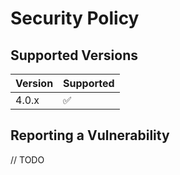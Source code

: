 # Security Policy

## Supported Versions

| Version | Supported          |
| ------- | ------------------ |
| 4.0.x   | :white_check_mark: |

## Reporting a Vulnerability

// TODO
